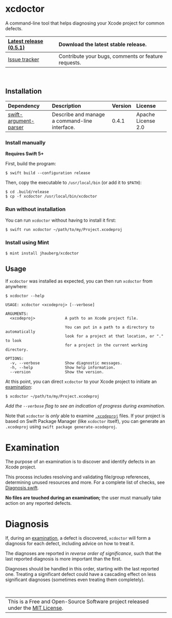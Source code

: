 # xcdoctor

A command-line tool that helps diagnosing your Xcode project for common defects.

| [Latest release (0.5.1)](https://github.com/jhauberg/xcdoctor/releases/tag/0.5.1) | Download the latest stable release.                 |
| :-------------------------------------------------------------------------------- | :-------------------------------------------------- |
| [Issue tracker](https://github.com/jhauberg/xcdoctor/issues)                      | Contribute your bugs, comments or feature requests. |

<br />

## Installation

| Dependency                                                              | Description                                   | Version | License            |
| :---------------------------------------------------------------------- | :-------------------------------------------- | :------ | :----------------- |
| [swift-argument-parser](https://github.com/apple/swift-argument-parser) | Describe and manage a command-line interface. | 0.4.1   | Apache License 2.0 |

### Install manually

**Requires Swift 5+**

First, build the program:

```shell
$ swift build --configuration release
```

Then, copy the executable to `/usr/local/bin` (or add it to `$PATH`):

```shell
$ cd .build/release
$ cp -f xcdoctor /usr/local/bin/xcdoctor
```

### Run without installation

You can run `xcdoctor` without having to install it first:

```shell
$ swift run xcdoctor ~/path/to/my/Project.xcodeproj
```

### Install using Mint

```shell
$ mint install jhauberg/xcdoctor
```

## Usage

If `xcdoctor` was installed as expected, you can then run `xcdoctor` from anywhere:

```shell
$ xcdoctor --help
```

```console
USAGE: xcdoctor <xcodeproj> [--verbose]

ARGUMENTS:
  <xcodeproj>             A path to an Xcode project file.

                          You can put in a path to a directory to automatically
                          look for a project at that location, or "." to look
                          for a project in the current working directory.

OPTIONS:
  -v, --verbose           Show diagnostic messages.
  -h, --help              Show help information.
  --version               Show the version.
```

At this point, you can direct `xcdoctor` to your Xcode project to initiate an [examination](#examination):

```shell
$ xcdoctor ~/path/to/my/Project.xcodeproj
```

*Add the `--verbose` flag to see an indication of progress during examination.*

Note that `xcdoctor` is _only_ able to examine [`.xcodeproj`](http://www.monobjc.net/xcode-project-file-format.html) files. If your project is based on Swift Package Manager (like `xcdoctor` itself), you can generate an `.xcodeproj` using `swift package generate-xcodeproj`.

# Examination

The purpose of an examination is to discover and identify defects in an Xcode project.

This process includes resolving and validating file/group references, determining unused resources and more. For a complete list of checks, see [Diagnosis.swift](https://github.com/jhauberg/xcdoctor/blob/master/Sources/XCDoctor/Diagnosis.swift#L14-L49).

**No files are touched during an examination;** the user must manually take action on any reported defects.

# Diagnosis

If, during an [examination](#examination), a defect is discovered, `xcdoctor` will form a diagnosis for each defect, including advice on how to treat it.

The diagnoses are reported in _reverse order of significance_, such that the last reported diagnosis is more important than the first.

Diagnoses should be handled in this order, starting with the last reported one. Treating a significant defect could have a cascading effect on less significant diagnoses (sometimes even treating them completely).

<br />

<table>
  <tr>
    <td>
      This is a Free and Open-Source Software project released under the <a href="LICENSE">MIT License</a>.
    </td>
  </tr>
</table>
